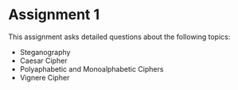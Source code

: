 # Assignment 1

This assignment asks detailed questions about the following topics:
- Steganography
- Caesar Cipher
- Polyaphabetic and Monoalphabetic Ciphers
- Vignere Cipher

